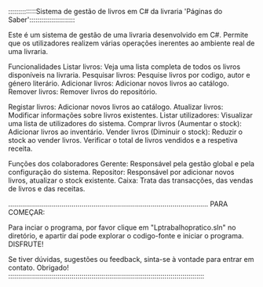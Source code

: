 ::::::::::::::Sistema de gestão de livros em C# da livraria 'Páginas do Saber':::::::::::::::::::::::

Este é um sistema de gestão de uma livraria desenvolvido em C#. Permite que os utilizadores realizem 
várias operações inerentes ao ambiente real de uma livraria.

Funcionalidades
  Listar livros: Veja uma lista completa de todos os livros disponíveis na livraria.
  Pesquisar livros: Pesquise livros por codigo, autor e género literário.
  Adicionar livros: Adicionar novos livros ao catálogo.
  Remover livros: Remover livros do repositório.

  Registar livros: Adicionar novos livros ao catálogo.
  Atualizar livros: Modificar informações sobre livros existentes.
  Listar utilizadores: Visualizar uma lista de utilizadores do sistema.
  Comprar livros (Aumentar o stock): Adicionar livros ao inventário.
  Vender livros (Diminuir o stock): Reduzir o stock ao vender livros.
  Verificar o total de livros vendidos e a respetiva receita.

Funções dos colaboradores
  Gerente: Responsável pela gestão global e pela configuração do sistema.
  Repositor: Responsável por adicionar novos livros, atualizar o stock existente.
  Caixa: Trata das transacções, das vendas de livros e das receitas.

.....................................................................................................
PARA COMEÇAR:

Para inciar o programa, por favor clique em "Lptrabalhopratico.sln" no diretório, e apartir daí pode explorar o codigo-fonte
e iniciar o programa. DISFRUTE!

Se tiver dúvidas, sugestões ou feedback, sinta-se à vontade para entrar em contato. Obrigado!
:::::::::::::::::::::::::::::::::::::::::::::::::::::::::::::::::::::::::::::::::::::::::::::::::::
